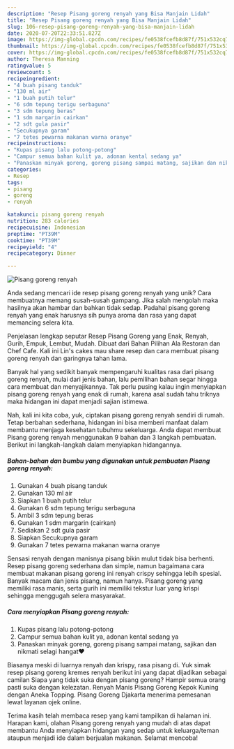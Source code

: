 ```yaml
---
description: "Resep Pisang goreng renyah yang Bisa Manjain Lidah"
title: "Resep Pisang goreng renyah yang Bisa Manjain Lidah"
slug: 106-resep-pisang-goreng-renyah-yang-bisa-manjain-lidah
date: 2020-07-20T22:33:51.827Z
image: https://img-global.cpcdn.com/recipes/fe0538fcefb8d87f/751x532cq70/pisang-goreng-renyah-foto-resep-utama.jpg
thumbnail: https://img-global.cpcdn.com/recipes/fe0538fcefb8d87f/751x532cq70/pisang-goreng-renyah-foto-resep-utama.jpg
cover: https://img-global.cpcdn.com/recipes/fe0538fcefb8d87f/751x532cq70/pisang-goreng-renyah-foto-resep-utama.jpg
author: Theresa Manning
ratingvalue: 5
reviewcount: 5
recipeingredient:
- "4 buah pisang tanduk"
- "130 ml air"
- "1 buah putih telur"
- "6 sdm tepung terigu serbaguna"
- "3 sdm tepung beras"
- "1 sdm margarin cairkan"
- "2 sdt gula pasir"
- "Secukupnya garam"
- "7 tetes pewarna makanan warna oranye"
recipeinstructions:
- "Kupas pisang lalu potong-potong"
- "Campur semua bahan kulit ya, adonan kental sedang ya"
- "Panaskan minyak goreng, goreng pisang sampai matang, sajikan dan nikmati selagi hangat❤️"
categories:
- Resep
tags:
- pisang
- goreng
- renyah

katakunci: pisang goreng renyah 
nutrition: 283 calories
recipecuisine: Indonesian
preptime: "PT39M"
cooktime: "PT39M"
recipeyield: "4"
recipecategory: Dinner

---
```



![Pisang goreng renyah](https://img-global.cpcdn.com/recipes/fe0538fcefb8d87f/751x532cq70/pisang-goreng-renyah-foto-resep-utama.jpg)

Anda sedang mencari ide resep pisang goreng renyah yang unik? Cara membuatnya memang susah-susah gampang. Jika salah mengolah maka hasilnya akan hambar dan bahkan tidak sedap. Padahal pisang goreng renyah yang enak harusnya sih punya aroma dan rasa yang dapat memancing selera kita.

Penjelasan lengkap seputar Resep Pisang Goreng yang Enak, Renyah, Gurih, Empuk, Lembut, Mudah. Dibuat dari Bahan Pilihan Ala Restoran dan Chef Cafe. Kali ini Lin&#39;s cakes mau share resep dan cara membuat pisang goreng renyah dan garingnya tahan lama.

Banyak hal yang sedikit banyak mempengaruhi kualitas rasa dari pisang goreng renyah, mulai dari jenis bahan, lalu pemilihan bahan segar hingga cara membuat dan menyajikannya. Tak perlu pusing kalau ingin menyiapkan pisang goreng renyah yang enak di rumah, karena asal sudah tahu triknya maka hidangan ini dapat menjadi sajian istimewa.


Nah, kali ini kita coba, yuk, ciptakan pisang goreng renyah sendiri di rumah. Tetap berbahan sederhana, hidangan ini bisa memberi manfaat dalam membantu menjaga kesehatan tubuhmu sekeluarga. Anda dapat membuat Pisang goreng renyah menggunakan 9 bahan dan 3 langkah pembuatan. Berikut ini langkah-langkah dalam menyiapkan hidangannya.

<!--inarticleads1-->

##### Bahan-bahan dan bumbu yang digunakan untuk pembuatan Pisang goreng renyah:

1. Gunakan 4 buah pisang tanduk
1. Gunakan 130 ml air
1. Siapkan 1 buah putih telur
1. Gunakan 6 sdm tepung terigu serbaguna
1. Ambil 3 sdm tepung beras
1. Gunakan 1 sdm margarin (cairkan)
1. Sediakan 2 sdt gula pasir
1. Siapkan Secukupnya garam
1. Gunakan 7 tetes pewarna makanan warna oranye


Sensasi renyah dengan manisnya pisang bikin mulut tidak bisa berhenti. Resep pisang goreng sederhana dan simple, namun bagaimana cara membuat makanan pisang goreng ini renyah crispy sehingga lebih spesial. Banyak macam dan jenis pisang, namun hanya. Pisang goreng yang memiliki rasa manis, serta gurih ini memiliki tekstur luar yang krispi sehingga menggugah selera masyarakat. 

<!--inarticleads2-->

##### Cara menyiapkan Pisang goreng renyah:

1. Kupas pisang lalu potong-potong
1. Campur semua bahan kulit ya, adonan kental sedang ya
1. Panaskan minyak goreng, goreng pisang sampai matang, sajikan dan nikmati selagi hangat❤️


Biasanya meski di luarnya renyah dan krispy, rasa pisang di. Yuk simak resep pisang goreng kremes renyah berikut ini yang dapat dijadikan sebagai camilan Siapa yang tidak suka dengan pisang goreng? Hampir semua orang pasti suka dengan kelezatan. Renyah Manis Pisang Goreng Kepok Kuning dengan Aneka Topping. Pisang Goreng Djakarta menerima pemesanan lewat layanan ojek online. 

Terima kasih telah membaca resep yang kami tampilkan di halaman ini. Harapan kami, olahan Pisang goreng renyah yang mudah di atas dapat membantu Anda menyiapkan hidangan yang sedap untuk keluarga/teman ataupun menjadi ide dalam berjualan makanan. Selamat mencoba!
